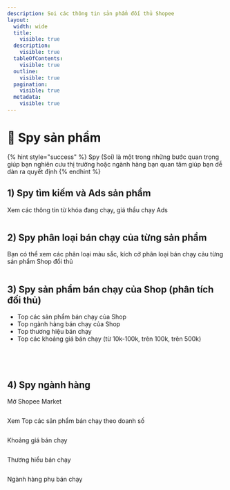 ```yaml
---
description: Soi các thông tin sản phẩm đối thủ Shopee
layout:
  width: wide
  title:
    visible: true
  description:
    visible: true
  tableOfContents:
    visible: true
  outline:
    visible: true
  pagination:
    visible: true
  metadata:
    visible: true
---
```


# 🔎 Spy sản phẩm

{% hint style="success" %}
Spy (Soi) là một trong những bước quan trọng giúp bạn nghiên cưu thị trường hoặc ngành hàng bạn quan tâm giúp bạn dễ dàn ra quyết định
{% endhint %}

## 1) Spy tìm kiếm và Ads sản phẩm

Xem các thông tin từ khóa đang chạy, giá thầu chạy Ads

<figure><img src="../../.gitbook/assets/image (4) (1).png" alt=""><figcaption></figcaption></figure>

## 2) Spy phân loại bán chạy của từng sản phẩm

Bạn có thể xem các phân loại màu sắc, kích cở phân loại bán chạy cảu từng sản phẩm Shop đối thủ

<figure><img src="../../.gitbook/assets/image (5) (1).png" alt=""><figcaption></figcaption></figure>

## 3) Spy sản phẩm bán chạy của Shop (phân tích đối thủ)

* Top các sản phẩm bán chạy của Shop
* Top ngành hàng bán chạy của Shop
* Top thương hiệu bán chạy
* Top các khoảng giá bán chạy (từ 10k-100k, trên 100k, trên 500k)

<figure><img src="../../.gitbook/assets/image (9) (1).png" alt=""><figcaption></figcaption></figure>

<figure><img src="../../.gitbook/assets/image (6) (1).png" alt=""><figcaption></figcaption></figure>

<figure><img src="../../.gitbook/assets/image (10) (1).png" alt=""><figcaption></figcaption></figure>

<figure><img src="../../.gitbook/assets/image (11).png" alt=""><figcaption></figcaption></figure>

## 4) Spy ngành hàng

Mở Shopee Market

<figure><img src="../../.gitbook/assets/image (12).png" alt=""><figcaption></figcaption></figure>

Xem Top các sản phẩm bán chạy theo doanh số

<figure><img src="../../.gitbook/assets/image (13).png" alt=""><figcaption></figcaption></figure>

Khoảng giá bán chạy

<figure><img src="../../.gitbook/assets/image (16).png" alt=""><figcaption></figcaption></figure>

Thương hiểu bán chạy

<figure><img src="../../.gitbook/assets/image (14).png" alt=""><figcaption></figcaption></figure>

Ngành hàng phụ bán chạy

<figure><img src="../../.gitbook/assets/image (15).png" alt=""><figcaption></figcaption></figure>
